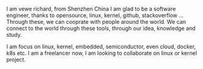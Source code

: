 I am vewe richard, from Shenzhen China
I am glad to be a software engineer, thanks to opensource, linux, kernel, github, stackoverflow ...
Through these, we can cooprate with people around the world. We can connect to the world through these tools, through our idea, knowledge and study.

I am focus on linux, kernel, embedded, semiconductor, even cloud, docker, k8s etc.
I am a freelancer now, I am looking to collaborate on linux or kernel project.
